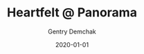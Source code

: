 ---
title: 'Heartfelt @ Panorama'
date: '2020-01-01'
description: 'Production Assistant @ Heartfelt, an interactive experience by Ekene Ijeoma'
tag: 'production assistant'
author: 'Gentry Demchak'
image: '/images/heartfelt.png'
---